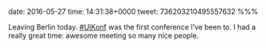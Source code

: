 date: 2016-05-27
time: 14:31:38+0000
tweet: 736203210495557632
%%%

Leaving Berlin today. [#UIKonf](https://twitter.com/hashtag/UIKonf) was the first conference I’ve been to. I had a really great time: awesome meeting so many nice people.
